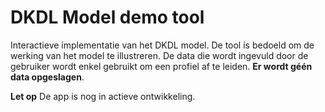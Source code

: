 # DKDL Model demo tool
Interactieve implementatie van het DKDL model.
De tool is bedoeld om de werking van het model te illustreren.
De data die wordt ingevuld door de gebruiker wordt enkel gebruikt om een profiel af te leiden.
**Er wordt géén data opgeslagen**.

**Let op** De app is nog in actieve ontwikkeling.
